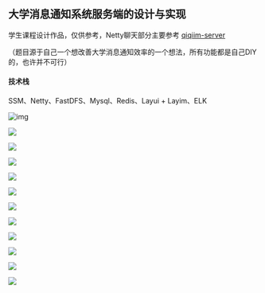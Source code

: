 ## 大学消息通知系统服务端的设计与实现

学生课程设计作品，仅供参考，Netty聊天部分主要参考  [qiqiim-server](https://gitee.com/qiqiim/qiqiim-server)

（题目源于自己一个想改善大学消息通知效率的一个想法，所有功能都是自己DIY的，也许并不可行）

#### 技术栈
SSM、Netty、FastDFS、Mysql、Redis、Layui + Layim、ELK

![img](http://image.laijianfeng.org/20181102_225245.png)



![](http://image.laijianfeng.org/20181102_225246.png)



![](http://image.laijianfeng.org/20181102_225247.png)



![](http://image.laijianfeng.org/20181102_225248.png)



![](http://image.laijianfeng.org/20181102_225249.png)



![](http://image.laijianfeng.org/20181102_225143.png)



![](http://image.laijianfeng.org/20181102_225152.png)



![](http://image.laijianfeng.org/20181102_225203.png)



![](http://image.laijianfeng.org/20181102_225212.png)



![](http://image.laijianfeng.org/20181102_225221.png)

![](http://image.laijianfeng.org/20181102_225232.png)



![](http://image.laijianfeng.org/20181102_225244.png)

